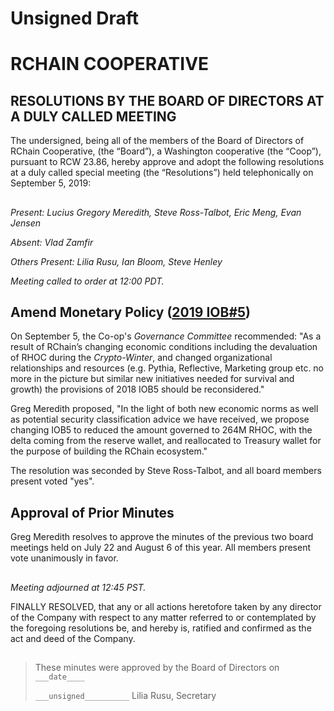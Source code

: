 # Unsigned Draft
##

# RCHAIN COOPERATIVE

## RESOLUTIONS BY THE BOARD OF DIRECTORS AT A DULY CALLED MEETING

The undersigned, being all of the members of the Board of Directors of RChain Cooperative, (the “Board”), a Washington cooperative (the “Coop”), pursuant to RCW 23.86, hereby approve and adopt the following resolutions at a duly called special meeting (the “Resolutions”) held telephonically on September 5, 2019:

##

*Present:  Lucius Gregory Meredith, Steve Ross-Talbot, Eric Meng, Evan Jensen*

*Absent:  Vlad Zamfir*

*Others Present:  Lilia Rusu, Ian Bloom, Steve Henley*

*Meeting called to order at 12:00 PDT.*

##

## Amend Monetary Policy ([2019 IOB#5](https://github.com/rchain/legaldocs/tree/master/2018%20Annual%20Meeting/RChain%20Monetary%20Policy%20V2%20-Final))

On September 5, the Co-op's *Governance Committee* recommended:
"As a result of RChain’s changing economic conditions including the devaluation of RHOC during the *Crypto-Winter*, and changed organizational relationships and resources (e.g. Pythia, Reflective, Marketing group etc. no more in the picture but similar new initiatives needed for survival and growth)  the provisions of 2018 IOB5 should be reconsidered."

Greg Meredith proposed, "In the light of both new economic norms as well as potential security classification advice we have received, we propose changing IOB5 to reduced the amount governed to 264M RHOC, with the delta coming from the reserve wallet, and reallocated to Treasury wallet for the purpose of building the RChain ecosystem."

The resolution was seconded by Steve Ross-Talbot, and all board members present voted "yes".

## Approval of Prior Minutes

Greg Meredith resolves to approve the minutes of the previous two board meetings held on July 22 and August 6 of this year. All members present vote unanimously in favor.

##

*Meeting adjourned at 12:45 PST.*

FINALLY RESOLVED, that any or all actions heretofore taken by any director of the Company with respect to any matter referred to or contemplated by the foregoing resolutions be, and hereby is, ratified and confirmed as the act and deed of the Company.

##

>These minutes were approved by the Board of Directors on `___date____`
>
> `___unsigned__________`
> Lilia Rusu, Secretary

